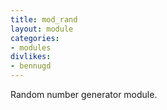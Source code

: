 ```yaml
---
title: mod_rand
layout: module
categories:
- modules
divlikes:
- bennugd
---
```


Random number generator module.
